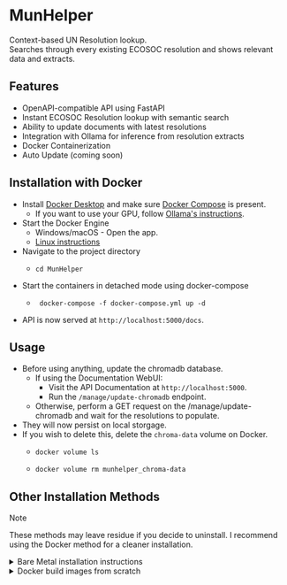 # MunHelper
Context-based UN Resolution lookup. <br>
Searches through every existing ECOSOC resolution and shows relevant data and extracts.
## Features
- OpenAPI-compatible API using FastAPI
- Instant ECOSOC Resolution lookup with semantic search
- Ability to update documents with latest resolutions
- Integration with Ollama for inference from resolution extracts
- Docker Containerization
- Auto Update (coming soon)

## Installation with Docker
- Install [Docker Desktop](https://www.docker.com/products/docker-desktop/) and make sure [Docker Compose](https://docs.docker.com/compose/install/) is present.
  - If you want to use your GPU, follow [Ollama's instructions](https://ollama.com/blog/ollama-is-now-available-as-an-official-docker-image).
- Start the Docker Engine
  - Windows/macOS - Open the app.
  - [Linux instructions](https://docs.docker.com/config/daemon/start/)
- Navigate to the project directory
  - ```shell
    cd MunHelper
    ```
- Start the containers in detached mode using docker-compose
  - ```shell
     docker-compose -f docker-compose.yml up -d
    ```
- API is now served at `http://localhost:5000/docs`.

## Usage
- Before using anything, update the chromadb database.
  - If using the Documentation WebUI:
    - Visit the API Documentation at `http://localhost:5000`.
    - Run the `/manage/update-chromadb` endpoint.
  - Otherwise, perform a GET request on the /manage/update-chromadb and wait for the resolutions to populate.
- They will now persist on local storgage.
- If you wish to delete this, delete the `chroma-data` volume on Docker.
  - ```shell
    docker volume ls
    ```
  - ```shell
    docker volume rm munhelper_chroma-data
    ```


## Other Installation Methods 

> [!NOTE]
> These methods may leave residue if you decide to uninstall.
> I recommend using the Docker method for a cleaner installation.

<details>

<summary>
Bare Metal installation instructions
</summary>

## Installation - Bare Metal
- Clone the repository
  - ```shell
    git clone https://github.com/Mahasvan/Munhelper
    ```
- Install the dependencies
  - ```shell
    pip install -r requirements.txt
    ```
- Set up the ChromaDB database
  - Run the server using 
  - ```shell
    chroma run
    ```

- Install Ollama and pull preferred model 
  - ```shell
    ollama pull llama3
    ```
- Set up environment variables (refer `app.py`)
- Start the API
  - ```shell
    python app.py
    ```
- Access the API
  - ```shell
    http://localhost:5000/docs
    ```
</details>

<details>
<summary>Docker build images from scratch</summary>

## Run with Docker (build images from scratch)
- Follow all steps in the [Docker Instructions](#installation-with-docker) until the last step.
- Start the containers using `docker-compose-build` instead of `docker-compose`
  - ```shell
     docker-compose -f docker-compose-build.yml up -d
    ```

</details>